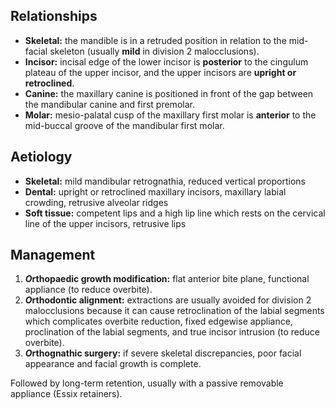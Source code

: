 ## Relationships
* **Skeletal:** the mandible is in a retruded position in relation to the mid-facial skeleton (usually **mild** in division 2 malocclusions).
* **Incisor:** incisal edge of the lower incisor is **posterior** to the cingulum plateau of the upper incisor, and the upper incisors are **upright or retroclined**.
* **Canine:** the maxillary canine is positioned in front of the gap between the mandibular canine and first premolar.
* **Molar:** mesio-palatal cusp of the maxillary first molar is **anterior** to the mid-buccal groove of the mandibular first molar.

## Aetiology
* **Skeletal:** mild mandibular retrognathia, reduced vertical proportions
* **Dental:** upright or retroclined maxillary incisors, maxillary labial crowding, retrusive alveolar ridges
* **Soft tissue:** competent lips and a high lip line which rests on the cervical line of the upper incisors, retrusive lips

## Management
1. ***O*rthopaedic growth modification:** flat anterior bite plane, functional appliance (to reduce overbite).
2. ***O*rthodontic alignment:** extractions are usually avoided for division 2 malocclusions because it can cause retroclination of the labial segments which complicates overbite reduction, fixed edgewise appliance, proclination of the labial segments, and true incisor intrusion (to reduce overbite).
3. ***O*rthognathic surgery:** if severe skeletal discrepancies, poor facial appearance and facial growth is complete.

Followed by long-term retention, usually with a passive removable appliance (Essix retainers).

